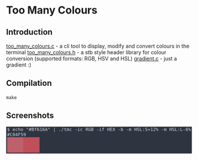 # Too Many Colours
## Introduction
[too_many_colours.c](https://github.com/ajota-vit/too-many-colours/blob/main/too_many_colours.c) - a cli tool to display, modify and convert colours in the terminal 
[too_many_colours.h](https://github.com/ajota-vit/too-many-colours/blob/main/too_many_colours.h) - a stb style header library for colour conversion (supported formats: RGB, HSV and HSL)
[gradient.c](https://github.com/ajota-vit/too-many-colours/blob/main/gradient.c) - just a gradient :)

## Compilation
```
make
```

## Screenshots
<img src="https://github.com/ajota-vit/too-many-colours/blob/main/.github/screenshots/nord_red.png">
